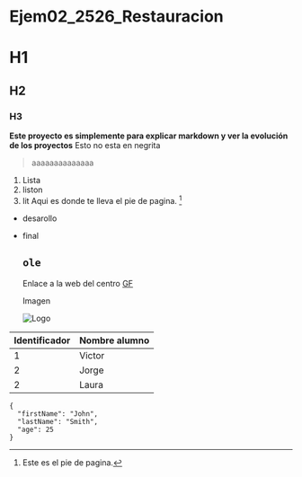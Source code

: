# Ejem02_2526_Restauracion
# H1
## H2
### H3
**Este proyecto es simplemente para explicar markdown y ver la evolución de los proyectos** Esto no esta en negrita
> aaaaaaaaaaaaaa
1. Lista
2. liston
3. lit
Aqui es donde te lleva el pie de pagina. [^1]

- desarollo
- final

   `ole`
  ---

  Enlace a la web del centro [GF](https://www.gregoriofer.com)
  
  Imagen

   ![Logo](https://gregoriofer.com/logo.jpg)

| Identificador | Nombre alumno |
| ------------- | ------------- |
| 1 | Victor |
| 2 | Jorge |
| 2 | Laura |


```
{
  "firstName": "John",
  "lastName": "Smith",
  "age": 25
}
```

	

[^1]: Este es el pie de pagina.
